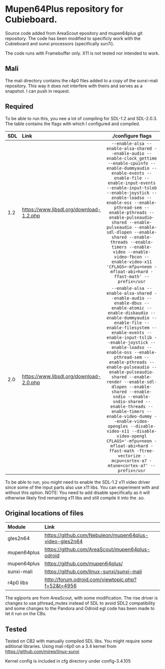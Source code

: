 # Mupen64Plus repository for Cubieboard.

Source code added from AreaScout epository and mupen64plus git repository. 
The code has been modified to specificly work with the Cubieboard and sunxi processors (specifically sun7i).

The code runs with Framebuffer only. X11 is not tested nor intended to work. 

## Mali

The mali directory contains the r4p0 files added to a copy of the sunxi-mali repository. This way it does not interfere with theirs and serves as a snapshot. I can push in request.
 
## Required
To be able to run this, you nee a lot of compiling for SDL-1.2 and SDL-2.0.3. The table contains the flags with which I configured and compiled.

| SDL | Link | ./configure flags |
|:----|:-----|:-----------------:|
| 1.2 | https://www.libsdl.org/download-1.2.php | ``` --enable-alsa --enable-alsa-shared --enable-audio --enable-clock_gettime --enable-cpuinfo --enable-dummyaudio --enable-events --enable-file --enable-input-events --enable-input-tslob --enable-joystick --enable-loadso --enable-oss --enable-pthread-sem --enable-pthreads --enable-pulseaudio-shared --enable-pulseaudio --enable-sdl-dlopen --enable-shared --enable-threads --enable-timers --enable-video --enable-video-fbcon --enable-video-x11 'CFLAGS=-mfpu=neon -mfloat-abi=hard -ffast-math' --prefix=/usr ``` |
| 2.0 | https://www.libsdl.org/download-2.0.php | ``` --enable-alsa --enable-alsa-shared --enable-audio --enable-dbus --enable-atomic --enable-diskaudio --enable-dummyaudio --enable-file --enable-filesystem --enable-events --enable-input-tslib --enable-joystick --enable-loadso --enable-oss --enable-pthread-sem --enable-pthreads --enable-pulseaudio --enable-pulseaudio-shared --enable-render --enable-sdl-dlopen --enable-shared --enable-sndio --enable-sndio-shared --enable-threads --enable-timers --enable-video-dummy --enable-video-opengles --disable-video-x11 --disable-video-opengl CFLAGS='-mfpu=neon -mfloat-abi=hard -ffast-math -ftree-vectorize -mcpu=cortex-a7 -mtune=cortex-a7' --prefix=/usr ``` |

To be able to run, you might need to enable the SDL-1.2 x11 video driver since some of the input parts also use x11 libs. You can experiment with and without this option. NOTE: You need to add disable specifically as it will otherwise likely find remaining x11 libs and still compile it into the .so.

## Original locations of files

| Module | Link |
|:-------|:-----|
| gles2n64 | https://github.com/Nebuleon/mupen64plus-video-gles2n64 |
| mupen64plus | https://github.com/AreaScout/mupen64plus-odroid |
| mupen64plus | https://github.com/mupen64plus/ |
| sunxi-mali | https://github.com/linux-sunxi/sunxi-mali |
| r4p0 libs | http://forum.odroid.com/viewtopic.php?f=52&t=4956 |

The eglports are from AreaScout, with some modification. The rise driver is changes to use pthread_mutex instead of SDL to avoid SDL2 compatibility and some changes to the Pandora and Odroid egl code has been made to let it run on the CBs.

## Tested

Tested on CB2 with manually compiled SDL libs. You might require some aditional libraries.
Using mali r4p0 on a 3.4 kernel from https://github.com/mireq/linux-sunxi

Kernel config is included in cfg directory under config-3.4.105
